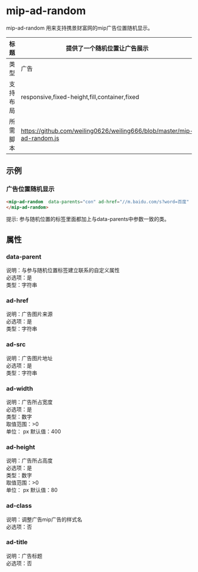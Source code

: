 # mip-ad-random

mip-ad-random 用来支持携景财富网的mip广告位置随机显示。

标题|提供了一个随机位置让广告展示
----|----
类型|广告
支持布局|responsive,fixed-height,fill,container,fixed
所需脚本|https://github.com/weiling0626/weiling666/blob/master/mip-ad-random.js

## 示例

### 广告位置随机显示

```html
<mip-ad-random  data-parents="con" ad-href="//m.baidu.com/s?word=百度" ad-width="400" ad-height="80" ad-src="http://img0.xiejing.com/static/uploads/allimg/201610/25/1477410406737904.png" ad-class="ad1" ad-title="广告标题">
</mip-ad-random>
```

提示: 参与随机位置的标签里面都加上与data-parents中参数一致的类。


## 属性

### data-parent
说明：与参与随机位置标签建立联系的自定义属性  
必选项：是  
类型：字符串  

### ad-href
说明：广告图片来源  
必选项：是  
类型：字符串

### ad-src
说明：广告图片地址  
必选项：是  
类型：字符串 

### ad-width
说明：广告所占宽度  
必选项：是  
类型：数字   
取值范围：>0  
单位： px
默认值：400 

### ad-height
说明：广告所占高度  
必选项：是  
类型：数字   
取值范围：>0  
单位： px
默认值：80 

### ad-class
说明：调整广告mip广告的样式名  
必选项：否

### ad-title
说明：广告标题  
必选项：否  

